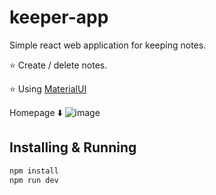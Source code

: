 # keeper-app
Simple react web application for keeping notes.

⭐ Create / delete notes.

⭐ Using [MaterialUI](https://mui.com/)

Homepage ⬇️
![image](https://github.com/nielsenchristoffer93/keeper-app/assets/6544118/a2751892-eba6-46b7-b998-b607488cba73)

## Installing & Running
```bash
npm install
npm run dev
```
